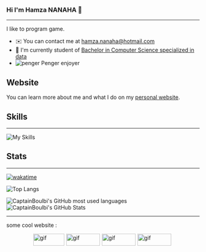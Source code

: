 ### Hi I'm Hamza NANAHA 👋
---

I like to program game.

* ✉️  You can contact me at [hamza.nanaha@hotmail.com](mailto:hamza.nanaha@hotmail.com)
* 🚀  I'm currently student of [Bachelor in Computer Science specialized in data](https://www.univ-tlse3.fr/but-specialite-informatique)
* ![penger](https://penger.city/museum/pengers/Penger.png) Penger enjoyer

## Website

You can learn more about me and what I do on my [personal website](https://www.n3m0.fr/).

## Skills
---

![My Skills](https://skillicons.dev/icons?i=c,cpp,bash,linux,git,docker,java,py,html,css,php)

## Stats
---

[![wakatime](https://wakatime.com/badge/user/8410736e-40dc-46fa-b9d9-a5d64fae6a85.svg)](https://wakatime.com/@8410736e-40dc-46fa-b9d9-a5d64fae6a85)

![Top Langs](https://github-readme-stats.vercel.app/api/wakatime/?username=_N3m0&layout=compact&theme=great-gatsby&langs_count=8&custom_title=Stats)

  <img src="https://github-readme-stats.vercel.app/api/top-langs/?username=CaptainBoulbi&theme=great-gatsby&langs_count=5" alt="CaptainBoulbi's GitHub most used languages"/>

  <img src="https://github-readme-stats.vercel.app/api?username=CaptainBoulbi&theme=great-gatsby&show_icons=true" alt="CaptainBoulbi's GitHub Stats" />

---

some cool website :

<div style="display: flex; flex-wrap: wrap; justify-content: center;">
  <a href="https://fruitpassion.fr/" target="_blank" style="margin-right:5px">
    <img src="https://imgur.com/HFbc2iB.gif" alt="gif" width=81 height=31>
  </a>
  <a href="https://n3m0.fr/" target="_blank" style="margin-right:5px">
    <img src="https://n3m0.fr/nemo-button.gif" title="gif" alt="gif" width=88 height=31>
  </a>
  <a href="https://github.com/Eiior" target="_blank" style="margin-right:5px">
      <img src="https://imgur.com/KyfTTtZ.gif" title="gif" alt="gif" width=88 height=31>
  </a>
  <a href="https://github.com/FruitPassion" target="_blank" style="margin-right:5px">
      <img src="https://imgur.com/CySPgsa.gif" alt="gif" width=88 height=31>
  </a>
</div>
